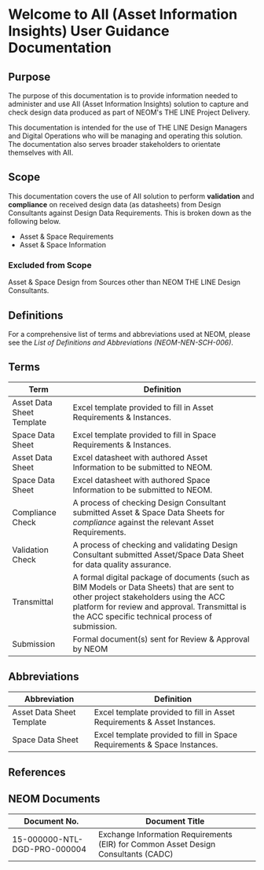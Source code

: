 # Welcome to AII (Asset Information Insights) User Guidance Documentation

## Purpose
The purpose of this documentation is to provide information needed to administer and use AII (Asset Information Insights) solution to capture and check design data produced as part of NEOM's THE LINE Project Delivery.

This documentation is intended for the use of THE LINE Design Managers and Digital Operations who will be managing and operating this solution. The documentation also serves broader stakeholders to orientate themselves with AII.

## Scope
This documentation covers the use of AII solution to perform **validation** and **compliance** on received design data (as datasheets) from Design Consultants against Design Data Requirements. This is broken down as the following below.

- Asset & Space Requirements
- Asset & Space Information

### Excluded from Scope
Asset & Space Design from Sources other than NEOM THE LINE Design Consultants.

## Definitions
For a comprehensive list of terms and abbreviations used at NEOM, please see the *List of Definitions and Abbreviations (NEOM-NEN-SCH-006)*.

## Terms
| Term | Definition |
| ----------- | ----------- |
| Asset Data Sheet Template | Excel template provided to fill in Asset Requirements & Instances. |
| Space Data Sheet | Excel template provided to fill in Space Requirements & Instances. |
| Asset Data Sheet | Excel datasheet with authored Asset Information to be submitted to NEOM. |
| Space Data Sheet | Excel datasheet with authored Space Information to be submitted to NEOM. |
| Compliance Check | A process of checking Design Consultant submitted Asset & Space Data Sheets for *compliance* against the relevant Asset Requirements. |
| Validation Check | A process of checking and validating Design Consultant submitted Asset/Space Data Sheet for data quality assurance. |
| Transmittal | A formal digital package of documents (such as BIM Models or Data Sheets) that are sent to other project stakeholders using the ACC platform for review and approval. Transmittal is the ACC specific technical process of submission. |
| Submission | Formal document(s) sent for Review & Approval by NEOM |

## Abbreviations
| Abbreviation | Definition |
| ----------- | ----------- |
| Asset Data Sheet Template | Excel template provided to fill in Asset Requirements & Asset Instances. |
| Space Data Sheet | Excel template provided to fill in Space Requirements & Space Instances. |

## References
## NEOM Documents
| Document No. | Document Title |
| ----------- | ----------- |
| 15-000000-NTL-DGD-PRO-000004 | Exchange Information Requirements (EIR) for Common Asset Design Consultants (CADC) |
